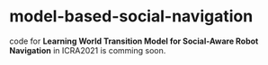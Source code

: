 # model-based-social-navigation
code for **Learning World Transition Model for Social-Aware Robot Navigation** in ICRA2021 is comming soon.
